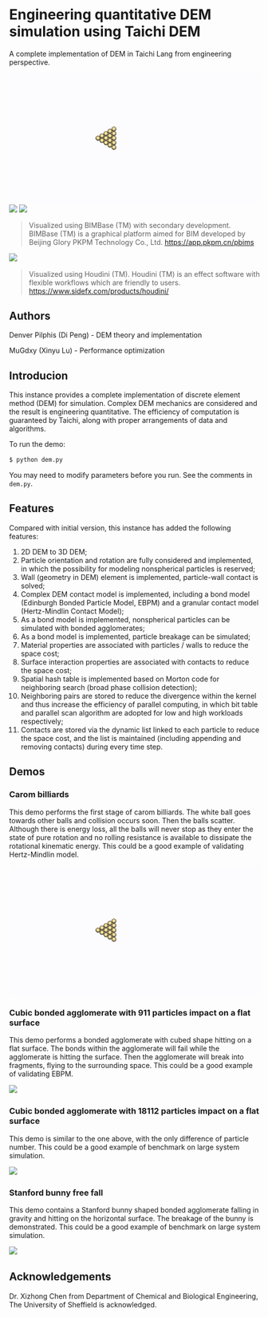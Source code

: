# Engineering quantitative DEM simulation using Taichi DEM
A complete implementation of DEM in Taichi Lang from engineering perspective.

![](Demos/carom/carom.gif)
![](Demos/cube_911_particles_impact/cube_911_particles_impact.gif)
![](Demos/cube_18112_particles_impact/cube_18112_particles_impact.gif)

>Visualized using BIMBase (TM) with secondary development. BIMBase (TM) is a graphical platform aimed for BIM developed by Beijing Glory PKPM Technology Co., Ltd. https://app.pkpm.cn/pbims

![](Demos/bunny/bunny.gif)

>Visualized using Houdini (TM). Houdini (TM) is an effect software with flexible workflows which are friendly to users. https://www.sidefx.com/products/houdini/

## Authors
Denver Pilphis (Di Peng) - DEM theory and implementation

MuGdxy (Xinyu Lu) - Performance optimization

## Introducion
This instance provides a complete implementation of discrete element method (DEM) for simulation.
Complex DEM mechanics are considered and the result is engineering quantitative.
The efficiency of computation is guaranteed by Taichi, along with proper arrangements of data and algorithms.

To run the demo:

```bash
$ python dem.py
```

You may need to modify parameters before you run. See the comments in `dem.py`.

## Features
Compared with initial version, this instance has added the following features:

1.  2D DEM to 3D DEM;
2.  Particle orientation and rotation are fully considered and implemented, in which the possibility for modeling nonspherical particles is reserved;
3.  Wall (geometry in DEM) element is implemented, particle-wall contact is solved;
4.  Complex DEM contact model is implemented, including a bond model (Edinburgh Bonded Particle Model, EBPM) and a granular contact model (Hertz-Mindlin Contact Model);
5.  As a bond model is implemented, nonspherical particles can be simulated with bonded agglomerates;
6.  As a bond model is implemented, particle breakage can be simulated;
7.  Material properties are associated with particles / walls to reduce the space cost;
8.  Surface interaction properties are associated with contacts to reduce the space cost;
9.  Spatial hash table is implemented based on Morton code for neighboring search (broad phase collision
    detection);
10. Neighboring pairs are stored to reduce the divergence within the kernel and thus increase the efficiency of parallel computing, in which bit table and parallel scan algorithm are adopted for low and high workloads respectively;
11. Contacts are stored via the dynamic list linked to each particle to reduce the space cost, and the list is maintained (including appending and removing contacts) during every time step.

## Demos
### Carom billiards
This demo performs the first stage of carom billiards. The white ball goes towards other balls and collision
occurs soon. Then the balls scatter. Although there is energy loss, all the balls will never stop as they
enter the state of pure rotation and no rolling resistance is available to dissipate the rotational kinematic
energy. This could be a good example of validating Hertz-Mindlin model.

![](Demos/carom/carom.gif)

### Cubic bonded agglomerate with 911 particles impact on a flat surface
This demo performs a bonded agglomerate with cubed shape hitting on a flat surface.
The bonds within the agglomerate will fail while the agglomerate is hitting the surface.
Then the agglomerate will break into fragments, flying to the surrounding space.
This could be a good example of validating EBPM.

![](Demos/cube_911_particles_impact/cube_911_particles_impact.gif)

### Cubic bonded agglomerate with 18112 particles impact on a flat surface
This demo is similar to the one above, with the only difference of particle number.
This could be a good example of benchmark on large system simulation.

![](Demos/cube_18112_particles_impact/cube_18112_particles_impact.gif)

### Stanford bunny free fall
This demo contains a Stanford bunny shaped bonded agglomerate falling in gravity and hitting on the horizontal surface.
The breakage of the bunny is demonstrated.
This could be a good example of benchmark on large system simulation.

![](Demos/bunny/bunny.gif)

## Acknowledgements
Dr. Xizhong Chen from Department of Chemical and Biological Engineering,
The University of Sheffield is acknowledged.
